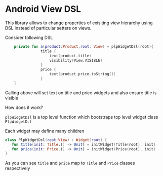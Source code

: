 Android View DSL
====

This library allows to change properties of exisiting view hierarchy using DSL instead of
particular setters on views.

Consider following DSL

```kotlin
    private fun a(product:Product,root: View) = plpWidgetDsl(root){
                title {
                    text(product.title)
                    visibility(View.VISIBLE)
                }
                price {
                    text(product.price.toString())
                }
    }            
```

Calling above will set text on title and price widgets and also ensure title is visible

How does it work?

`plpWidgetDsl` is a top level function which bootstraps top level widget class `PlpWidgetDsl`

Each widget may define many children 

```kotlin
class PlpWidgetDsl(root:View) : Widget(root) {
   fun title(init: Title.() -> Unit) = initWidget(Title(root), init)
   fun price(init: Price.() -> Unit) = initWidget(Price(root), init)
}
```

As you can see `title` and `price` map to `Title` and `Price` classes respectively





